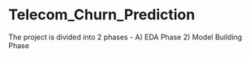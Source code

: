 # Telecom_Churn_Prediction
The project is divided into 2 phases -
A) EDA Phase
2) Model Building Phase
